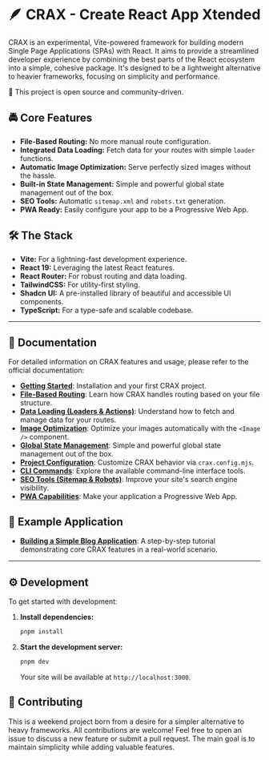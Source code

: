 # 🪶 CRAX - Create React App Xtended

CRAX is an experimental, Vite-powered framework for building modern Single Page Applications (SPAs) with React. It aims to provide a streamlined developer experience by combining the best parts of the React ecosystem into a simple, cohesive package. It's designed to be a lightweight alternative to heavier frameworks, focusing on simplicity and performance.

👾 This project is open source and community-driven.

## 🚔 Core Features

- **File-Based Routing:** No more manual route configuration.
- **Integrated Data Loading:** Fetch data for your routes with simple `loader` functions.
- **Automatic Image Optimization:** Serve perfectly sized images without the hassle.
- **Built-in State Management:** Simple and powerful global state management out of the box.
- **SEO Tools:** Automatic `sitemap.xml` and `robots.txt` generation.
- **PWA Ready:** Easily configure your app to be a Progressive Web App.

## 🛠️ The Stack

- **Vite:** For a lightning-fast development experience.
- **React 19:** Leveraging the latest React features.
- **React Router:** For robust routing and data loading.
- **TailwindCSS:** For utility-first styling.
- **Shadcn UI:** A pre-installed library of beautiful and accessible UI components.
- **TypeScript:** For a type-safe and scalable codebase.

---

## 📖 Documentation

For detailed information on CRAX features and usage, please refer to the official documentation:

-   [**Getting Started**](docs/getting-started.md): Installation and your first CRAX project.
-   [**File-Based Routing**](docs/features/routing.md): Learn how CRAX handles routing based on your file structure.
-   [**Data Loading (Loaders & Actions)**](docs/features/data-loading.md): Understand how to fetch and manage data for your routes.
-   [**Image Optimization**](docs/features/image-optimization.md): Optimize your images automatically with the `<Image />` component.
-   [**Global State Management**](docs/features/state-management.md): Simple and powerful global state management out of the box.
-   [**Project Configuration**](docs/features/configuration.md): Customize CRAX behavior via `crax.config.mjs`.
-   [**CLI Commands**](docs/features/cli-commands.md): Explore the available command-line interface tools.
-   [**SEO Tools (Sitemap & Robots)**](docs/features/seo-tools.md): Improve your site's search engine visibility.
-   [**PWA Capabilities**](docs/features/pwa.md): Make your application a Progressive Web App.

## 🚀 Example Application

-   [**Building a Simple Blog Application**](docs/examples/blog-app.md): A step-by-step tutorial demonstrating core CRAX features in a real-world scenario.

---

## ⚙️ Development

To get started with development:

1.  **Install dependencies:**
    ```bash
    pnpm install
    ```
2.  **Start the development server:**
    ```bash
    pnpm dev
    ```
    Your site will be available at `http://localhost:3000`.

## 🤝 Contributing

This is a weekend project born from a desire for a simpler alternative to heavy frameworks. All contributions are welcome! Feel free to open an issue to discuss a new feature or submit a pull request. The main goal is to maintain simplicity while adding valuable features.
